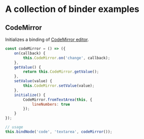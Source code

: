 # A collection of binder examples

## CodeMirror

Initializes a binding of [CodeMirror editor](http://codemirror.net/).

```js
const codeMirror = () => ({
    on(callback) {
        this.CodeMirror.on('change', callback);
    },
    getValue() {
        return this.CodeMirror.getValue();
    },
    setValue(value) {
        this.CodeMirror.setValue(value);
    },
    initialize() {
        CodeMirror.fromTextArea(this, {
            lineNumbers: true
        });
    }
});

// usage
this.bindNode('code', 'textarea', codeMirror());
```
                
